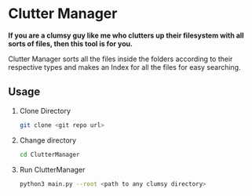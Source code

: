 # Clutter Manager

**If you are a clumsy guy like me who clutters up their filesystem with all sorts of files, then this tool is for you.**

Clutter Manager sorts all the files inside the folders according to their respective types and makes an Index for all the files for easy searching.

## Usage

1. Clone Directory

    ```bash
    git clone <git repo url>
    ```

2. Change directory

    ```bash
    cd ClutterManager
    ```

3. Run ClutterManager

    ```bash
    python3 main.py --root <path to any clumsy directory>
    ```
